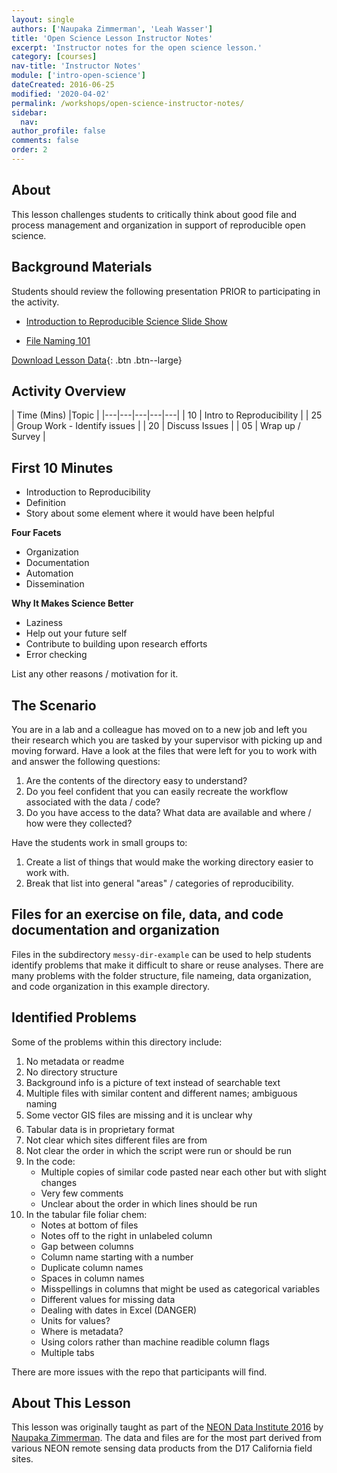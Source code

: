 ```yaml
---
layout: single
authors: ['Naupaka Zimmerman', 'Leah Wasser']
title: 'Open Science Lesson Instructor Notes'
excerpt: 'Instructor notes for the open science lesson.'
category: [courses]
nav-title: 'Instructor Notes'
module: ['intro-open-science']
dateCreated: 2016-06-25
modified: '2020-04-02'
permalink: /workshops/open-science-instructor-notes/
sidebar:
  nav:
author_profile: false
comments: false
order: 2
---
```



## About
This lesson challenges students to critically think about good file and process
management and organization in support of reproducible open science.

 <div class='notice--success' markdown="1">

## Background Materials

Students should review the following presentation PRIOR to participating in the
activity.

* <a href="{{ site.baseurl }}/slide-shows/1_intro-reprod-science/" target="_blank">Introduction to Reproducible Science Slide Show </a>

* <a href="{{ site.baseurl }}/slide-shows/2-file-naming-jenny-bryan/" target="_blank">File Naming 101</a>


[Download Lesson Data](https://ndownloader.figshare.com/files/6433086
){: .btn .btn--large}
</div>

## Activity Overview

| Time (Mins)  |Topic   |
|---|---|---|---|---|
|  10 | Intro to Reproducibility   |
|  25 | Group Work - Identify issues   |
|  20 | Discuss Issues  |
| 05 | Wrap up / Survey |


## First 10 Minutes

- Introduction to Reproducibility
- Definition
- Story about some element where it would have been helpful

**Four Facets**

* Organization
* Documentation
* Automation
* Dissemination

**Why It Makes Science Better**

* Laziness
* Help out your future self
* Contribute to building upon research efforts
* Error checking

List any other reasons / motivation for it.

## The Scenario

 You are in a lab and a colleague has moved on to a new job and left you their
 research which you are tasked by your supervisor with picking up and moving forward.
 Have a look at the files that were left for you to work with and answer the following
 questions:

 1. Are the contents of the directory easy to understand?
 2. Do you feel confident that you can easily recreate the workflow associated with the data / code?
 3. Do you have access to the data? What data are available and where / how were
 they collected?

 Have the students work in small groups to:

 1. Create a list of things that would make the working directory
 easier to work with.
 2. Break that list into general "areas" / categories of reproducibility.




## Files for an exercise on file, data, and code documentation and organization

Files in the subdirectory `messy-dir-example` can be used to help
students identify problems that make it difficult to share or reuse
analyses. There are many problems with the folder structure, file
nameing, data organization, and code organization in this example
directory.


## Identified Problems

Some of the problems within this directory include:

1. No metadata or readme
1. No directory structure
1. Background info is a picture of text instead of searchable text
1. Multiple files with similar content and different names; ambiguous naming
1. Some vector GIS files are missing and it is unclear why
1. Tabular data is in proprietary format
1. Not clear which sites different files are from
1. Not clear the order in which the script were run or should be run
1. In the code:
    * Multiple copies of similar code pasted near each other but with slight changes
    * Very few comments
    * Unclear about the order in which lines should be run
1. In the tabular file foliar chem:
    * Notes at bottom of files
    * Notes off to the right in unlabeled column
    * Gap between columns
    * Column name starting with a number
    * Duplicate column names
    * Spaces in column names
    * Misspellings in columns that might be used as categorical variables
    * Different values for missing data
    * Dealing with dates in Excel (DANGER)
    * Units for values?
    * Where is metadata?
    * Using colors rather than machine readible column flags
    * Multiple tabs

There are more issues with the repo that participants will find.



## About This Lesson
This lesson was originally taught as part of the [NEON Data Institute 2016](http://neon-workwithdata.github.io/neon-data-institute-2016/) by
[Naupaka Zimmerman](https://github.com/naupaka). The data and files are
for the most part derived from various NEON remote sensing data
products from the D17 California field sites.
